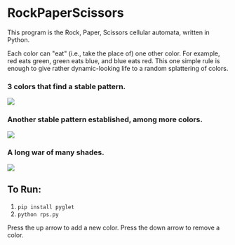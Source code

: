 # RockPaperScissors
This program is the Rock, Paper, Scissors cellular automata, written in Python.

Each color can "eat" (i.e., take the place of) one other color. For example, red eats green, green eats blue, and blue eats red. This one simple rule is enough to give rather dynamic-looking life to a random splattering of colors.

### 3 colors that find a stable pattern.
<img src="rps1.gif"/>

### Another stable pattern established, among more colors.
<img src="rps3.gif"/>

### A long war of many shades.
<img src="rps4.gif"/>

## To Run:
1. `pip install pyglet`
2. `python rps.py`

Press the up arrow to add a new color.
Press the down arrow to remove a color.
